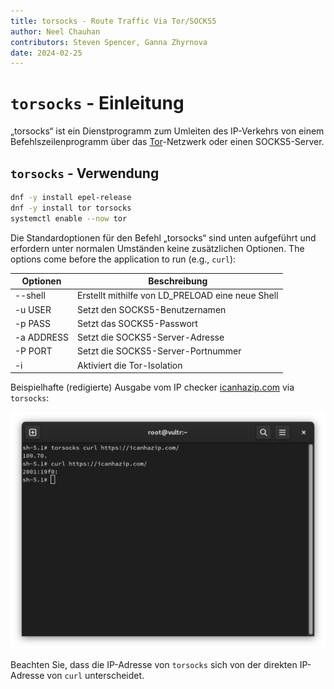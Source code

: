 ```yaml
---
title: torsocks - Route Traffic Via Tor/SOCKS5
author: Neel Chauhan
contributors: Steven Spencer, Ganna Zhyrnova
date: 2024-02-25
---
```


# `torsocks` - Einleitung

„torsocks“ ist ein Dienstprogramm zum Umleiten des IP-Verkehrs von einem Befehlszeilenprogramm über das [Tor](https://www.torproject.org/)-Netzwerk oder einen SOCKS5-Server.

## `torsocks` - Verwendung

```bash
dnf -y install epel-release
dnf -y install tor torsocks
systemctl enable --now tor
```

Die Standardoptionen für den Befehl „torsocks“ sind unten aufgeführt und erfordern unter normalen Umständen keine zusätzlichen Optionen. The options come before the application to run (e.g., `curl`):

| Optionen   | Beschreibung                                                          |
| ---------- | --------------------------------------------------------------------- |
| --shell    | Erstellt mithilfe von LD_PRELOAD eine neue Shell |
| -u USER    | Setzt den SOCKS5-Benutzernamen                                        |
| -p PASS    | Setzt das SOCKS5-Passwort                                             |
| -a ADDRESS | Setzt die SOCKS5-Server-Adresse                                       |
| -P PORT    | Setzt die SOCKS5-Server-Portnummer                                    |
| -i         | Aktiviert die Tor-Isolation                                           |

Beispielhafte (redigierte) Ausgabe vom IP checker [icanhazip.com](https://icanhazip.com/) via `torsocks`:

![torsocks output](./images/torsocks.png)

Beachten Sie, dass die IP-Adresse von `torsocks` sich von der direkten IP-Adresse von `curl` unterscheidet.
